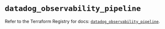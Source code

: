 # `datadog_observability_pipeline`

Refer to the Terraform Registry for docs: [`datadog_observability_pipeline`](https://registry.terraform.io/providers/datadog/datadog/3.75.0/docs/resources/observability_pipeline).

